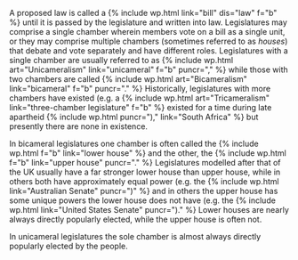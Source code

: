 A proposed law is called a {% include wp.html link="bill" dis="law" f="b" %} until it is passed by the legislature and written into law. Legislatures may comprise a single chamber wherein members vote on a bill as a single unit, or they may comprise multiple chambers (sometimes referred to as *houses*) that debate and vote separately and have different roles. Legislatures with a single chamber are usually referred to as {% include wp.html art="Unicameralism" link="unicameral" f="b" puncr="," %} while those with two chambers are called {% include wp.html art="Bicameralism" link="bicameral" f="b" puncr="." %} Historically, legislatures with more chambers have existed (e.g. a {% include wp.html art="Tricameralism" link="three-chamber legislature" f="b" %} existed for a time during late apartheid {% include wp.html puncr=")," link="South Africa" %} but presently there are none in existence.

In bicameral legislatures one chamber is often called the {% include wp.html f="b" link="lower house" %} and the other, the {% include wp.html f="b" link="upper house" puncr="." %} Legislatures modelled after that of the UK usually have a far stronger lower house than upper house, while in others both have approximately equal power (e.g. the {% include wp.html link="Australian Senate" puncr=")" %} and in others the upper house has some unique powers the lower house does not have (e.g. the {% include wp.html link="United States Senate" puncr=")." %} Lower houses are nearly always directly popularly elected, while the upper house is often not. 

In unicameral legislatures the sole chamber is almost always directly popularly elected by the people.
